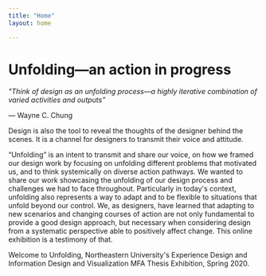 ```yaml
---
title: "Home"
layout: home

---
```


# Unfolding—an action in progress  

*"Think of design as an unfolding process—a highly iterative combination of varied activities and outputs”* 

— Wayne C. Chung

Design is also the tool to reveal the thoughts of the designer behind the scenes. It is a channel for designers to transmit their voice and attitude. 

“Unfolding” is an intent to transmit and share our voice, on how we framed our design work by focusing on unfolding different problems that motivated us, and to think systemically on diverse action pathways. We wanted to share our work showcasing the unfolding of our design process and challenges we had to face throughout. Particularly in today's context, unfolding also represents a way to adapt and to be flexible to situations that unfold beyond our control. We, as designers, have learned that adapting to new scenarios and changing courses of action are not only fundamental to provide a good design approach, but necessary when considering design from a systematic perspective able to positively affect change.  This online exhibition is a testimony of that.  

Welcome to Unfolding, Northeastern University's Experience Design and Information Design and Visualization MFA Thesis Exhibition, Spring 2020.


